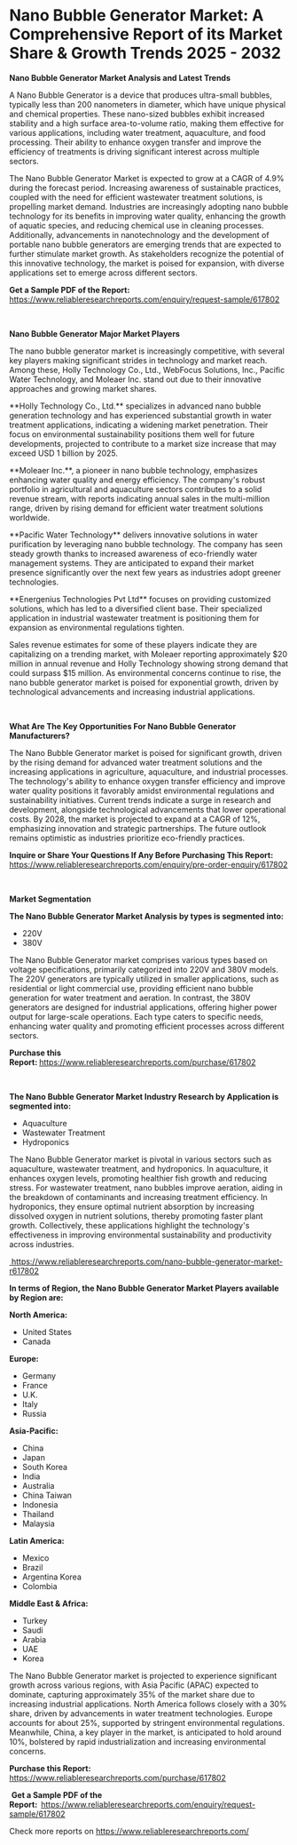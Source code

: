 <p><h1>Nano Bubble Generator Market: A Comprehensive Report of its Market Share & Growth Trends 2025 - 2032</h1></p><p><strong>Nano Bubble Generator Market Analysis and Latest Trends</strong></p>
<p><p>A Nano Bubble Generator is a device that produces ultra-small bubbles, typically less than 200 nanometers in diameter, which have unique physical and chemical properties. These nano-sized bubbles exhibit increased stability and a high surface area-to-volume ratio, making them effective for various applications, including water treatment, aquaculture, and food processing. Their ability to enhance oxygen transfer and improve the efficiency of treatments is driving significant interest across multiple sectors.</p><p>The Nano Bubble Generator Market is expected to grow at a CAGR of 4.9% during the forecast period. Increasing awareness of sustainable practices, coupled with the need for efficient wastewater treatment solutions, is propelling market demand. Industries are increasingly adopting nano bubble technology for its benefits in improving water quality, enhancing the growth of aquatic species, and reducing chemical use in cleaning processes. Additionally, advancements in nanotechnology and the development of portable nano bubble generators are emerging trends that are expected to further stimulate market growth. As stakeholders recognize the potential of this innovative technology, the market is poised for expansion, with diverse applications set to emerge across different sectors.</p></p>
<p><strong>Get a Sample PDF of the Report:&nbsp;</strong> <a href="https://www.reliableresearchreports.com/enquiry/request-sample/617802?utm_campaign=2737&utm_medium=2&utm_source=Github&utm_content=ia&utm_term=29032025&utm_id=nano-bubble-generator">https://www.reliableresearchreports.com/enquiry/request-sample/617802</a></p>
<p>&nbsp;</p>
<p><strong>Nano Bubble Generator Major Market Players</strong></p>
<p><p>The nano bubble generator market is increasingly competitive, with several key players making significant strides in technology and market reach. Among these, Holly Technology Co., Ltd., WebFocus Solutions, Inc., Pacific Water Technology, and Moleaer Inc. stand out due to their innovative approaches and growing market shares.</p><p>**Holly Technology Co., Ltd.** specializes in advanced nano bubble generation technology and has experienced substantial growth in water treatment applications, indicating a widening market penetration. Their focus on environmental sustainability positions them well for future developments, projected to contribute to a market size increase that may exceed USD 1 billion by 2025.</p><p>**Moleaer Inc.**, a pioneer in nano bubble technology, emphasizes enhancing water quality and energy efficiency. The company's robust portfolio in agricultural and aquaculture sectors contributes to a solid revenue stream, with reports indicating annual sales in the multi-million range, driven by rising demand for efficient water treatment solutions worldwide.</p><p>**Pacific Water Technology** delivers innovative solutions in water purification by leveraging nano bubble technology. The company has seen steady growth thanks to increased awareness of eco-friendly water management systems. They are anticipated to expand their market presence significantly over the next few years as industries adopt greener technologies.</p><p>**Energenius Technologies Pvt Ltd** focuses on providing customized solutions, which has led to a diversified client base. Their specialized application in industrial wastewater treatment is positioning them for expansion as environmental regulations tighten.</p><p>Sales revenue estimates for some of these players indicate they are capitalizing on a trending market, with Moleaer reporting approximately $20 million in annual revenue and Holly Technology showing strong demand that could surpass $15 million. As environmental concerns continue to rise, the nano bubble generator market is poised for exponential growth, driven by technological advancements and increasing industrial applications.</p></p>
<p>&nbsp;</p>
<p><strong>What Are The Key Opportunities For Nano Bubble Generator Manufacturers?</strong></p>
<p><p>The Nano Bubble Generator market is poised for significant growth, driven by the rising demand for advanced water treatment solutions and the increasing applications in agriculture, aquaculture, and industrial processes. The technology's ability to enhance oxygen transfer efficiency and improve water quality positions it favorably amidst environmental regulations and sustainability initiatives. Current trends indicate a surge in research and development, alongside technological advancements that lower operational costs. By 2028, the market is projected to expand at a CAGR of 12%, emphasizing innovation and strategic partnerships. The future outlook remains optimistic as industries prioritize eco-friendly practices.</p></p>
<p><strong>Inquire or Share Your Questions If Any Before Purchasing This Report:</strong> <a href="https://www.reliableresearchreports.com/enquiry/pre-order-enquiry/617802?utm_campaign=2737&utm_medium=2&utm_source=Github&utm_content=ia&utm_term=29032025&utm_id=nano-bubble-generator">https://www.reliableresearchreports.com/enquiry/pre-order-enquiry/617802</a></p>
<p>&nbsp;</p>
<p><strong>Market Segmentation</strong></p>
<p><strong>The Nano Bubble Generator Market Analysis by types is segmented into:</strong></p>
<p><ul><li>220V</li><li>380V</li></ul></p>
<p><p>The Nano Bubble Generator market comprises various types based on voltage specifications, primarily categorized into 220V and 380V models. The 220V generators are typically utilized in smaller applications, such as residential or light commercial use, providing efficient nano bubble generation for water treatment and aeration. In contrast, the 380V generators are designed for industrial applications, offering higher power output for large-scale operations. Each type caters to specific needs, enhancing water quality and promoting efficient processes across different sectors.</p></p>
<p><strong>Purchase this Report:&nbsp;</strong><a href="https://www.reliableresearchreports.com/purchase/617802?utm_campaign=2737&utm_medium=2&utm_source=Github&utm_content=ia&utm_term=29032025&utm_id=nano-bubble-generator">https://www.reliableresearchreports.com/purchase/617802</a></p>
<p>&nbsp;</p>
<p><strong>The Nano Bubble Generator Market Industry Research by Application is segmented into:</strong></p>
<p><ul><li>Aquaculture</li><li>Wastewater Treatment</li><li>Hydroponics</li></ul></p>
<p><p>The Nano Bubble Generator market is pivotal in various sectors such as aquaculture, wastewater treatment, and hydroponics. In aquaculture, it enhances oxygen levels, promoting healthier fish growth and reducing stress. For wastewater treatment, nano bubbles improve aeration, aiding in the breakdown of contaminants and increasing treatment efficiency. In hydroponics, they ensure optimal nutrient absorption by increasing dissolved oxygen in nutrient solutions, thereby promoting faster plant growth. Collectively, these applications highlight the technology's effectiveness in improving environmental sustainability and productivity across industries.</p></p>
<p><a href="https://www.reliableresearchreports.com/nano-bubble-generator-market-r617802?utm_campaign=2737&utm_medium=2&utm_source=Github&utm_content=ia&utm_term=29032025&utm_id=nano-bubble-generator">&nbsp;https://www.reliableresearchreports.com/nano-bubble-generator-market-r617802</a></p>
<p><strong>In terms of Region, the Nano Bubble Generator Market Players available by Region are:</strong></p>
<p>
    <p> <strong> North America: </strong>
        <ul>
            <li>United States</li>
            <li>Canada</li>
        </ul>
        </p> 
    <p> <strong> Europe: </strong>
        <ul>
            <li>Germany</li>
            <li>France</li>
            <li>U.K.</li>
            <li>Italy</li>
            <li>Russia</li>
        </ul>
        </p> 
    <p> <strong> Asia-Pacific: </strong>
        <ul>
            <li>China</li>
            <li>Japan</li>
            <li>South Korea</li>
            <li>India</li>
            <li>Australia</li>
            <li>China Taiwan</li>
            <li>Indonesia</li>
            <li>Thailand</li>
            <li>Malaysia</li>
        </ul>
        </p> 
    <p> <strong> Latin America: </strong>
        <ul>
            <li>Mexico</li>
            <li>Brazil</li>
            <li>Argentina Korea</li>
            <li>Colombia</li>
        </ul>
        </p> 
    <p> <strong> Middle East & Africa: </strong>
        <ul>
            <li>Turkey</li>
            <li>Saudi</li>
            <li>Arabia</li>
            <li>UAE</li>
            <li>Korea</li>
        </ul>
    </p>
    </p>
<p><p>The Nano Bubble Generator market is projected to experience significant growth across various regions, with Asia Pacific (APAC) expected to dominate, capturing approximately 35% of the market share due to increasing industrial applications. North America follows closely with a 30% share, driven by advancements in water treatment technologies. Europe accounts for about 25%, supported by stringent environmental regulations. Meanwhile, China, a key player in the market, is anticipated to hold around 10%, bolstered by rapid industrialization and increasing environmental concerns.</p></p>
<p><strong>Purchase this Report: </strong><a href="https://www.reliableresearchreports.com/purchase/617802?utm_campaign=2737&utm_medium=2&utm_source=Github&utm_content=ia&utm_term=29032025&utm_id=nano-bubble-generator">https://www.reliableresearchreports.com/purchase/617802</a></p>
<p>&nbsp;<strong>Get a Sample PDF of the Report:&nbsp;&nbsp;</strong><a href="https://www.reliableresearchreports.com/enquiry/request-sample/617802?utm_campaign=2737&utm_medium=2&utm_source=Github&utm_content=ia&utm_term=29032025&utm_id=nano-bubble-generator">https://www.reliableresearchreports.com/enquiry/request-sample/617802</a></p>
<p><strong></strong></p>
<p>Check more reports on <a href="https://www.reliableresearchreports.com/?utm_campaign=2737&utm_medium=2&utm_source=Github&utm_content=ia&utm_term=29032025&utm_id=nano-bubble-generator">https://www.reliableresearchreports.com/</a></p>